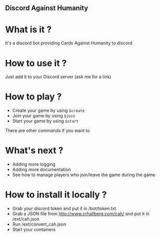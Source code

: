 ## Discord Against Humanity

# What is it ?
It's a discord bot providing Cards Against Humanity to discord

# How to use it ?
Just add it to your Discord server (ask me for a link)

# How to play ?
* Create your game by using `$create`
* Join your game by using `$join`
* Start your game by using `$start`

There are other commands if you want to

# What's next ?
* Adding more logging
* Adding more documentation
* See how to manage players who join/leave the game during the game

# How to install it locally ?
* Grab your discord token and put it in /bot/token.txt
* Grab a JSON file from http://www.crhallberg.com/cah/ and put it in /ext/cah.json
* Run /ext/convert_cah.json
* Start your containers